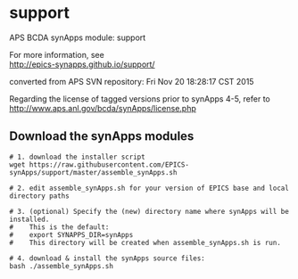 # support
APS BCDA synApps module: support

For more information, see  
    http://epics-synapps.github.io/support/
    
converted from APS SVN repository: Fri Nov 20 18:28:17 CST 2015

Regarding the license of tagged versions prior to synApps 4-5,
refer to http://www.aps.anl.gov/bcda/synApps/license.php


## Download the synApps modules

```
# 1. download the installer script
wget https://raw.githubusercontent.com/EPICS-synApps/support/master/assemble_synApps.sh

# 2. edit assemble_synApps.sh for your version of EPICS base and local directory paths

# 3. (optional) Specify the (new) directory name where synApps will be installed.
#    This is the default:
#    export SYNAPPS_DIR=synApps
#    This directory will be created when assemble_synApps.sh is run.

# 4. download & install the synApps source files:
bash ./assemble_synApps.sh
```
